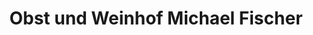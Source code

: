 ---
title: "Obst und Weinhof Michael Fischer"
url: /schweighofen/obst-und-weinhof-michael-fischer/
shop: Hofladen
---